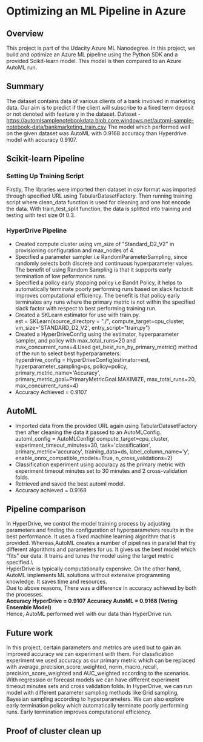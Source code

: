 # Optimizing an ML Pipeline in Azure

## Overview
This project is part of the Udacity Azure ML Nanodegree.
In this project, we build and optimize an Azure ML pipeline using the Python SDK and a provided Scikit-learn model.
This model is then compared to an Azure AutoML run.

## Summary
The dataset contains data of various clients of a bank involved in marketing data. Our aim is to predict if the client will subscribe to a fixed term deposit or not denoted with feature y in the dataset. 
Dataset - https://automlsamplenotebookdata.blob.core.windows.net/automl-sample-notebook-data/bankmarketing_train.csv
The model which performed well on the given dataset was AutoML with 0.9168 accuracy than Hyperdrive model with accuracy 0.9107.

## Scikit-learn Pipeline
### Setting Up Training Script
Firstly, The libraries were imported then dataset in csv format was imported through specified URL using TabularDatasetFactory. Then running training script where clean_data function is used for cleaning and one hot encode the data. With train_test_split function, the data is splitted into training and testing with test size 0f 0.3. 
### HyperDrive Pipeline
* Created compute cluster using vm_size of "Standard_D2_V2" in provisioning configuration and max_nodes of 4.
* Specified a parameter sampler i.e RandomParameterSampling, since randomly selects both discrete and continuous hyperparameter values. The benefit of using Random Sampling is that it supports early termination of low peformance runs. 
* Specified a policy early stopping policy i.e Bandit Policy, it helps to automatically terminate poorly performing runs based on slack factor.It improves computational    efficiency. The benefit is that policy early terminates any runs where the primary metric is not within the specified slack factor with respect to best performing training run.
* Created a SKLearn estimator for use with train.py.\
est = SKLearn(source_directory = "./",
            compute_target=cpu_cluster,
            vm_size='STANDARD_D2_V2',
            entry_script="train.py")
* Created a HyperDriveConfig using the estimator, hyperparameter sampler, and policy with max_total_runs=20 and max_concurrent_runs=4.Used get_best_run_by_primary_metric() method of the run to select best hyperparameters.\
hyperdrive_config = HyperDriveConfig(estimator=est, hyperparameter_sampling=ps, policy=policy, primary_metric_name='Accuracy', primary_metric_goal=PrimaryMetricGoal.MAXIMIZE,   max_total_runs=20, max_concurrent_runs=4)
* Accuracy Achieved = 0.9107
            
## AutoML
*  Imported data from the provided URL again using TabularDatasetFactory then after cleaning the data it passed to an AutoMLConfig.\
automl_config = AutoMLConfig(
    compute_target=cpu_cluster,
    experiment_timeout_minutes=30,
    task='classification',
    primary_metric='accuracy',
    training_data=ds,
    label_column_name='y',
    enable_onnx_compatible_models=True,
    n_cross_validations=2)
* Classification experiment using accuracy as the primary metric with experiment timeout minutes set to 30 minutes and 2 cross-validation folds.       
* Retrieved and saved the best automl model.
* Accuracy achieved = 0.9168

## Pipeline comparison
In HyperDrive, we control the model training process by adjusting parameters and finding the configuration of hyperparameters results in the best performance. It uses a fixed machine learning algorithm that is provided. Whereas,AutoML creates a number of pipelines in parallel that try different algorithms and parameters for us. It gives us the best model which "fits" our data. It trains and tunes the model using the target metric specified.\  
HyperDrive is typically computationally expensive. On the other hand, AutoML implements ML solutions without extensive programming knowledge. It saves time and resources.\
Due to above reasons, There was a difference in accuracy achieved by both the processes.\
**Accuracy HyperDrive = 0.9107**
**Accuracy AutoML = 0.9168 (Voting Ensemble Model)**\
Hence, AutoML performed well with our data than HyperDrive run.

## Future work
In this project, certain parameters and metrics are used but to gain an improved accuracy we can experiment with them. For classfication experiment we used accuracy as our primary metric which can be replaced with average_precision_score_weighted, norm_macro_recall, precision_score_weighted and AUC_weighted according to the scenarios. With regression or forecast models we can have different experiment timeout minutes sets and cross validation folds. In HyperDrive, we can run model with different parameter sampling methods like Grid sampling, Bayesian sampling according to hyperparameters. We can also explore early termination policy which automatically terminate poorly performing runs. Early termination improves computational efficiency.

## Proof of cluster clean up

